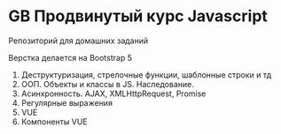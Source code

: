 # GB Продвинутый курс Javascript
Репозиторий для домашних заданий

Верстка делается на Bootstrap 5

1. Деструктуризация, стрелочные функции, шаблонные строки и тд
2. ООП. Объекты и классы в JS. Наследование.
3. Асинхронность. AJAX, XMLHttpRequest, Promise
4. Регулярные выражения
5. VUE
6. Компоненты VUE 
